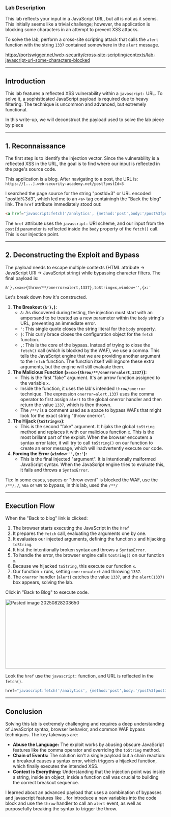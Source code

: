### Lab Description

This lab reflects your input in a JavaScript URL, but all is not as it seems. This initially seems like a trivial challenge; however, the application is blocking some characters in an attempt to prevent XSS attacks.

To solve the lab, perform a cross-site scripting attack that calls the `alert` function with the string `1337` contained somewhere in the `alert` message.

https://portswigger.net/web-security/cross-site-scripting/contexts/lab-javascript-url-some-characters-blocked

---
## Introduction

This lab features a reflected XSS vulnerability within a `javascript:` URL. To solve it, a sophisticated JavaScript payload is required due to heavy filtering. The technique is uncommon and advanced, but extremely functional.  

In this write-up, we will deconstruct the payload used to solve the lab piece by piece

---
## 1. Reconnaissance

The first step is to identify the injection vector. Since the vulnerability is a reflected XSS in the URL, the goal is to find where our input is reflected in the page's source code.

This application is a blog. After navigating to a post, the URL is:
`https://[...].web-security-academy.net/post?postId=3`

I searched the page source for the string "postId=3" or URL encoded "postId%3d3", which led me to an ``<a>`` tag containingh the "Back the blog" link. The `href` attribute immediately stood out:  

```html
<a href="javascript:fetch('/analytics', {method:'post',body:'/post%3fpostId%3d3'}).finally(_ => window.location = '/')">Back to blog</a>
```
The `href` attribute uses the `javascript:` URI scheme, and our input from the `postId` parameter is reflected inside the `body` property of the `fetch()` call. This is our injection point.

---

## 2. Deconstructing the Exploit and Bypass

The payload needs to escape multiple contexts (HTML attribute -> JavaScript URI -> JavaScript string) while bypassing character filters. The final payload is:

`&'},x=x=>{throw/**/onerror=alert,1337},toString=x,window+'',{x:'`

Let's break down how it's constructed.

1. **The Breakout (`&'},`):**
	- `&`: As discovered during testing, the injection must start with an ampersand to be treated as a new parameter within the `body` string's URL, preventing an immediate error.
	- `'`: This single quote closes the string literal for the `body` property.
	- `}`: This curly brace closes the configuration object for the ``fetch`` function.
	- `,`: This is the core of the bypass. Instead of trying to close the `fetch()` call (which is blocked by the WAF), we use a comma. This tells the JavaScript engine that we are providing another argument to the `fetch` function. The function itself will ingnore these extra arguments, but the engine will still evaluate them.
2. **The Malicious Function (`x=x=>{throw/**/onerror=alert,1337}`):**
	- This is the first "fake" argument. It's an arrow function assigned to the variable `x`.
	- Inside the function, it uses the lab's intended `throw/onerror` technique. The expression ``onerror=alert,1337`` uses the comma operator to first assign `alert` to the global onerror handler and then return the value `1337`, which is then thrown.
	- The `/**/` is a comment used as a space to bypass WAFs that might look for the exact string "throw onerror".
3. **The Hijack (`toString=x`):**
	- This is the second "fake" argument. It hijaks the global `toString` method and replaces it with our malicious function `x`. This is the most brillant part of the exploit. When the browser encouters a syntax error later, it will try to call `toString()` on our function to create an error message, which will inadvertently execute our code.
4. **Forcing the Error (`window+'',{x:'`):**
	- This is the final injected "argument". It is intentionally malformed JavaScript syntax. When the JavaScript engine tries to evaluate this, it fails and throws a `SyntaxError`.

Tip: In some cases, spaces or "throw event" is blocked the WAF, use the `/**/`, `/`, `%0a` or `%09` to bypass, in this lab, used the `/**/`

---
## Execution Flow

When the "Back to blog" link is clicked:
1. The browser starts executing the JavaScript in the `href`
2. It prepares the `fetch` call, evaluating the arguments one by one.
3. It evaluates our injected arguments, defining the function `x` and hijacking `toString`.
4. It hist the intentionally broken syntax and throws a `SyntaxError`.
5. To handle the error, the browser engine calls `toString()` on our function `x`.
6. Because we hijacked `toString`, this execute our function `x`.
7. Our function `x` runs, setting `onerror=alert` and throwing `1337`.
8. The ``onerror`` handler (`alert`) catches the value `1337`, and the `alert(1337)` box appears, solving the lab.

Click in "Back to Blog" to execute code.

<img width="505" height="217" alt="Pasted image 20250828203650" src="https://github.com/user-attachments/assets/65f1dca2-e8ac-4030-9897-d783ef4ecffa" />


Look the `href` use the `javascript:` function, and URL is reflected in the `fetch()`.

```javascript
href="javascript:fetch('/analytics', {method:'post',body:'/post%3fpostId%3d3'}).finally(_ => window.location = '/')"
```

---

## Conclusion

Solving this lab is extremely challenging and requires a deep understanding of JavaScript syntax, browser behavior, and common WAF bypass techniques. The key takeways are:
- **Abuse the Language:** The exploit works by abusing obscure JavaScript features like the comma operator and overriding the `toString` method.
- **Chain of Events:** The solution isn't a single payload but a chain reaction: a breakout causes a syntax error, which triggers a hijacked function, which finally executes the intended XSS.
- **Context is Everything:** Understanding that the injection point was inside a string, inside an object, inside a function call was crucial to building the correct breakout sequence.

I learned about an advanced payload that uses a combination of bypasses and javascript features like `,` for introduce a new variables into the code block and use the `throw` handler to call an `alert` event, as well as purposefully breaking the syntax to trigger the throw.


